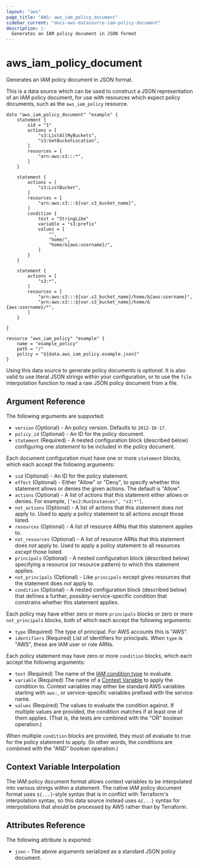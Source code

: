 ```yaml
---
layout: "aws"
page_title: "AWS: aws_iam_policy_document"
sidebar_current: "docs-aws-datasource-iam-policy-document"
description: |-
  Generates an IAM policy document in JSON format
---
```


# aws\_iam\_policy\_document

Generates an IAM policy document in JSON format.

This is a data source which can be used to construct a JSON representation of
an IAM policy document, for use with resources which expect policy documents,
such as the `aws_iam_policy` resource.

```
data "aws_iam_policy_document" "example" {
    statement {
        sid = "1"
        actions = [
            "s3:ListAllMyBuckets",
            "s3:GetBucketLocation",
        ]
        resources = [
            "arn:aws:s3:::*",
        ]
    }

    statement {
        actions = [
            "s3:ListBucket",
        ]
        resources = [
            "arn:aws:s3:::${var.s3_bucket_name}",
        ]
        condition {
            test = "StringLike"
            variable = "s3:prefix"
            values = [
                "",
                "home/",
                "home/&{aws:username}/",
            ]
        }
    }

    statement {
        actions = [
            "s3:*",
        ]
        resources = [
            "arn:aws:s3:::${var.s3_bucket_name}/home/&{aws:username}",
            "arn:aws:s3:::${var.s3_bucket_name}/home/&{aws:username}/*",
        ]
    }

}

resource "aws_iam_policy" "example" {
    name = "example_policy"
    path = "/"
    policy = "${data.aws_iam_policy.example.json}"
}
```

Using this data source to generate policy documents is *optional*. It is also
valid to use literal JSON strings within your configuration, or to use the
`file` interpolation function to read a raw JSON policy document from a file.

## Argument Reference

The following arguments are supported:

* `version` (Optional) - An policy version. Defaults to `2012-10-17`.
* `policy_id` (Optional) - An ID for the policy document.
* `statement` (Required) - A nested configuration block (described below)
  configuring one *statement* to be included in the policy document.

Each document configuration must have one or more `statement` blocks, which
each accept the following arguments:

* `sid` (Optional) - An ID for the policy statement.
* `effect` (Optional) - Either "Allow" or "Deny", to specify whether this
  statement allows or denies the given actions. The default is "Allow".
* `actions` (Optional) - A list of actions that this statement either allows
  or denies. For example, ``["ec2:RunInstances", "s3:*"]``.
* `not_actions` (Optional) - A list of actions that this statement does *not*
  apply to. Used to apply a policy statement to all actions *except* those
  listed.
* `resources` (Optional) - A list of resource ARNs that this statement applies
  to.
* `not_resources` (Optional) - A list of resource ARNs that this statement
  does *not* apply to. Used to apply a policy statement to all resources
  *except* those listed.
* `principals` (Optional) - A nested configuration block (described below)
  specifying a resource (or resource pattern) to which this statement applies.
* `not_principals` (Optional) - Like `principals` except gives resources that
  the statement does *not* apply to.
* `condition` (Optional) - A nested configuration block (described below)
  that defines a further, possibly-service-specific condition that constrains
  whether this statement applies.

Each policy may have either zero or more `principals` blocks or zero or more
`not_principals` blocks, both of which each accept the following arguments:

* `type` (Required) The type of principal. For AWS accounts this is "AWS".
* `identifiers` (Required) List of identifiers for principals. When `type`
  is "AWS", these are IAM user or role ARNs.

Each policy statement may have zero or more `condition` blocks, which each
accept the following arguments:

* `test` (Required) The name of the
  [IAM condition type](http://docs.aws.amazon.com/IAM/latest/UserGuide/reference_policies_elements.html#AccessPolicyLanguage_ConditionType)
  to evaluate.
* `variable` (Required) The name of a
  [Context Variable](http://docs.aws.amazon.com/IAM/latest/UserGuide/reference_policies_elements.html#AvailableKeys)
  to apply the condition to. Context variables may either be standard AWS
  variables starting with `aws:`, or service-specific variables prefixed with
  the service name.
* `values` (Required) The values to evaluate the condition against. If multiple
  values are provided, the condition matches if at least one of them applies.
  (That is, the tests are combined with the "OR" boolean operation.)

When multiple `condition` blocks are provided, they must *all* evaluate to true
for the policy statement to apply. (In other words, the conditions are combined
with the "AND" boolean operation.)

## Context Variable Interpolation

The IAM policy document format allows context variables to be interpolated
into various strings within a statement. The native IAM policy document format
uses `${...}`-style syntax that is in conflict with Terraform's interpolation
syntax, so this data source instead uses `&{...}` syntax for interpolations that
should be processed by AWS rather than by Terraform.

## Attributes Reference

The following attribute is exported:

* `json` - The above arguments serialized as a standard JSON policy document.

